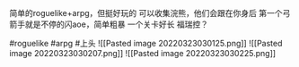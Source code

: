 简单的roguelike+arpg，但挺好玩的
可以收集浣熊，他们会跟在你身后
第一个弓箭手就是不停的闪aoe，简单粗暴
一个关卡好长
福瑞控？

#roguelike #arpg #上头 
![[Pasted image 20220323030125.png]]
![[Pasted image 20220323030207.png]]
![[Pasted image 20220323030225.png]]